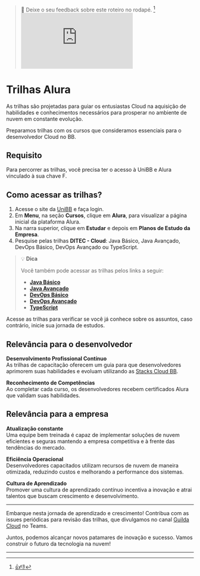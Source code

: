 > :speech_balloon: Deixe o seu feedback sobre este roteiro no rodapé. [^1]
![](https://eni.bb.com.br/eni1/matomo.php?idsite=469&amp;rec=1&amp;url=https://fontes.intranet.bb.com.br/dev/publico/roteiros/-/blob/master/comunidade/TrilhasAlura.md&amp;action_name=comunidade/TrilhasAlura.md)

# Trilhas Alura
As trilhas são projetadas para guiar os entusiastas Cloud na aquisição de habilidades e conhecimentos necessários para prosperar no ambiente de nuvem em constante evolução.

Preparamos trilhas com os cursos que consideramos essenciais para o desenvolvedor Cloud no BB.

## Requisito
Para percorrer as trilhas, você precisa ter o acesso à UniBB e Alura vinculado à sua chave F.

## Como acessar as trilhas?
1. Acesse o site da [UniBB](https://www.unibb.com.br/login) e faça login.
2. Em **Menu**, na seção **Cursos**, clique em **Alura**, para visualizar a página inicial da plataforma Alura.
3. Na narra superior, clique em **Estudar** e depois em **Planos de Estudo da Empresa**. 
4. Pesquise pelas trilhas **DITEC - Cloud**: Java Básico, Java Avançado, DevOps Básico, DevOps Avançado ou TypeScript.

> :bulb: **Dica** 
> 
> Você também pode acessar as trilhas pelos links a seguir: 
> * [**Java Básico**](https://unibb.alura.com.br/corp/ditec-cloud-java-basico-30901-p246815)
> * [**Java Avançado**](https://unibb.alura.com.br/corp/ditec-cloud-java-avancado-31007-p247448)
> * [**DevOps Básico**](https://unibb.alura.com.br/corp/ditec-cloud-devops-basico-25900-p132154)
> * [**DevOps Avançado**](https://unibb.alura.com.br/corp/ditec-cloud-devops-avancado-108592-p682244)
> * [**TypeScript**](https://unibb.alura.com.br/corp/ditec-cloud-typescript-108593-p682287)

Acesse as trilhas para verificar se você já conhece sobre os assuntos, caso contrário, inicie sua jornada de estudos.

## Relevância para o desenvolvedor

**Desenvolvimento Profissional Contínuo**   
As trilhas de capacitação oferecem um guia para que desenvolvedores aprimorem suas habilidades e evoluam utilizando as [Stacks Cloud BB](https://cloud.dev.intranet.bb.com.br/stacks-desenvolvimento).

**Reconhecimento de Competências**   
Ao completar cada curso, os desenvolvedores recebem certificados Alura que validam suas habilidades.


## Relevância para a empresa

**Atualização constante**   
Uma equipe bem treinada é capaz de implementar soluções de nuvem eficientes e seguras mantendo a empresa competitiva e à frente das tendências do mercado.

**Eficiência Operacional**   
Desenvolvedores capacitados utilizam recursos de nuvem de maneira otimizada, reduzindo custos e melhorando a performance dos sistemas.

**Cultura de Aprendizado**   
Promover uma cultura de aprendizado contínuo incentiva a inovação e atrai talentos que buscam crescimento e desenvolvimento.

----

Embarque nesta jornada de aprendizado e crescimento! Contribua com as issues periódicas para revisão das trilhas, que divulgamos no canal [Guilda Cloud](https://teams.microsoft.com/l/team/19%3A8076e49f4ecf48e58cba38bb204bce82%40thread.tacv2/conversations?groupId=0f0983c6-1ccd-4e2b-b8f3-ab8e88331436&tenantId=ea0c2907-38d2-4181-8750-b0b190b60443) no Teams.

Juntos, podemos alcançar novos patamares de inovação e sucesso. Vamos construir o futuro da tecnologia na nuvem!

---
[^1]: [👍👎](http://feedback.dev.intranet.bb.com.br/?origem=roteiros&url_origem=fontes.intranet.bb.com.br/dev/publico/roteiros/-/blob/master/comunidade/TrilhasAlura.md&internalidade=comunidade/TrilhasAlura)
